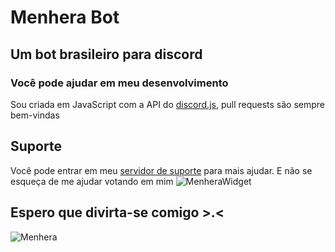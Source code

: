 # Menhera Bot

## Um bot brasileiro para discord

### Você pode ajudar em meu desenvolvimento

 Sou criada em JavaScript com a API do [discord.js](https://discord.js.org), pull requests são sempre bem-vindas

## Suporte

Você pode entrar em meu [servidor de suporte](https://discord.gg/fZMdQbA) para mais ajudar. E não se esqueça de me ajudar votando em mim
 ![MenheraWidget](https://top.gg/api/widget/708014856711962654.svg?usernamecolor=FFFFFF&topcolor=000000)

## Espero que divirta-se comigo >.<

![Menhera](https://i.imgur.com/jjgBki0.png)
